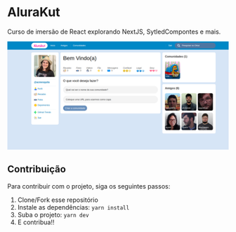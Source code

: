 # AluraKut

Curso de imersão de React explorando NextJS, SytledCompontes e mais.

![página-inicial](https://github.com/acmesquita/alurakut/blob/main/docs/images/aula02.png)

## Contribuição

Para contribuir com o projeto, siga os seguintes passos:

1. Clone/Fork esse repositório
2. Instale as dependências: `yarn install`
3. Suba o projeto: `yarn dev`
4. E contribua!!
